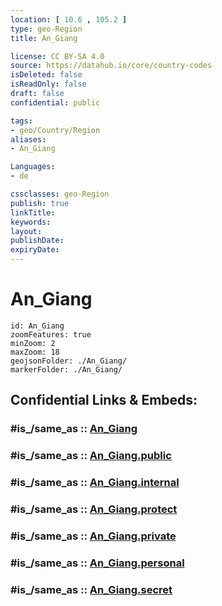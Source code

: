 ```yaml
---
location: [ 10.6 , 105.2 ] 
type: geo-Region
title: An_Giang

license: CC BY-SA 4.0
source: https://datahub.io/core/country-codes
isDeleted: false
isReadOnly: false
draft: false
confidential: public

tags:
- geo/Country/Region
aliases:
- An_Giang

Languages:
- de

cssclasses: geo-Region
publish: true
linkTitle: 
keywords: 
layout: 
publishDate: 
expiryDate: 
---
```


# An_Giang

```leaflet
id: An_Giang
zoomFeatures: true 
minZoom: 2 
maxZoom: 18
geojsonFolder: ./An_Giang/
markerFolder: ./An_Giang/
```


## Confidential Links & Embeds: 

### #is_/same_as :: [An_Giang](/_Standards/Earth/Continent/Asia/Asia~South~East/Vietnam/Provinces~Vietnam/An_Giang.md) 

### #is_/same_as :: [An_Giang.public](/_public/Earth/Continent/Asia/Asia~South~East/Vietnam/Provinces~Vietnam/An_Giang.public.md) 

### #is_/same_as :: [An_Giang.internal](/_internal/Earth/Continent/Asia/Asia~South~East/Vietnam/Provinces~Vietnam/An_Giang.internal.md) 

### #is_/same_as :: [An_Giang.protect](/_protect/Earth/Continent/Asia/Asia~South~East/Vietnam/Provinces~Vietnam/An_Giang.protect.md) 

### #is_/same_as :: [An_Giang.private](/_private/Earth/Continent/Asia/Asia~South~East/Vietnam/Provinces~Vietnam/An_Giang.private.md) 

### #is_/same_as :: [An_Giang.personal](/_personal/Earth/Continent/Asia/Asia~South~East/Vietnam/Provinces~Vietnam/An_Giang.personal.md) 

### #is_/same_as :: [An_Giang.secret](/_secret/Earth/Continent/Asia/Asia~South~East/Vietnam/Provinces~Vietnam/An_Giang.secret.md)

